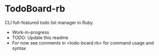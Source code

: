 # TodoBoard-rb
CLI full-featured todo list manager in Ruby

* Work-in-progress
* TODO: Update this readme
* For now see comments in <todo-board.rb> for command usage and syntax
